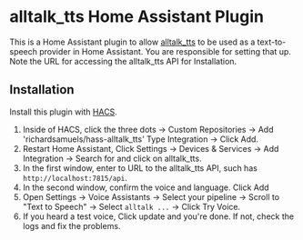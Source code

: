 # alltalk_tts Home Assistant Plugin

This is a Home Assistant plugin to allow [alltalk_tts](https://github.com/erew123/alltalk_tts) to be used as a text-to-speech provider in Home Assistant. You are responsible for setting that up. Note the URL for accessing the alltalk_tts API for Installation.

## Installation

Install this plugin with [HACS](https://hacs.xyz/docs/use/).

1. Inside of HACS, click the three dots -> Custom Repositories -> Add 'richardsamuels/hass-alltalk_tts' Type Integration -> Click Add.
2. Restart Home Assistant, Click Settings -> Devices & Services -> Add Integration -> Search for and click on alltalk_tts.
3. In the first window, enter to URL to the alltalk_tts API, such has `http://localhost:7815/api`.
4. In the second window, confirm the voice and language. Click Add
5. Open Settings -> Voice Assistants -> Select your pipeline -> Scroll to "Text to Speech" -> Select `alltalk ...` -> Click Try Voice.
6. If you heard a test voice, Click update and you're done. If not, check the logs and fix the problems.
